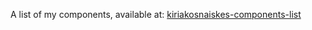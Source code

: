 A list of my components, available at: [kiriakosnaiskes-components-list](https://kiriakosnaiskes-components-list.netlify.com/)
